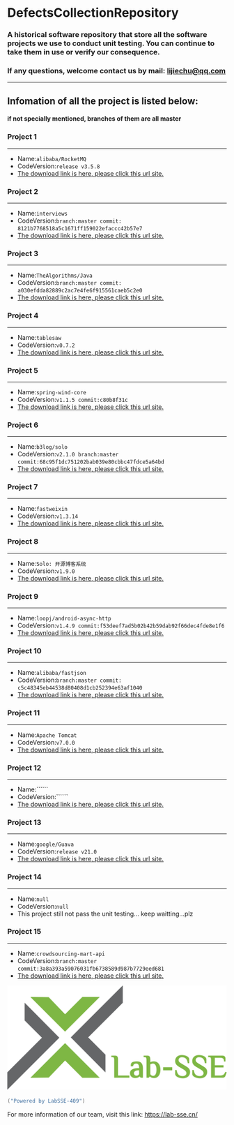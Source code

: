 # DefectsCollectionRepository
### A historical software repository that store all the software projects we use to conduct unit testing. You can continue to take them in use or verify our consequence. 
### If any questions, welcome contact us by mail: lijiechu@qq.com
---
## Infomation of all the project is listed below:
#### if not specially mentioned, branches of them are all master
### Project 1
---
- Name:```alibaba/RocketMQ```
- CodeVersion:```release v3.5.8```
- [The download link is here, please click this url site.](https://github.com/alibaba/RocketMQ/releases/tag/v3.5.8)

### Project 2
---
- Name:```interviews```
- CodeVersion:```branch:master commit: 8121b7768518a5c1671ff159022efaccc42b57e7```
- [The download link is here, please click this url site.](https://github.com/kdn251/interviews/tree/8121b7768518a5c1671ff159022efaccc42b57e7)

### Project 3
---
- Name:```TheAlgorithms/Java```
- CodeVersion:```branch:master commit: a030efdda82889c2ac7e4fe6f915561caeb5c2e0```
- [The download link is here, please click this url site.](https://github.com/TheAlgorithms/Java/tree/a030efdda82889c2ac7e4fe6f915561caeb5c2e0)

### Project 4
---
- Name:```tablesaw```
- CodeVersion:```v0.7.2```
- [The download link is here, please click this url site.](https://github.com/lwhite1/tablesaw/tree/v0.7.2)

### Project 5
---
- Name:```spring-wind-core```
- CodeVersion:```v1.1.5 commit:c80b8f31c```
- [The download link is here, please click this url site.](https://git.oschina.net/juapk/spring-wind)

### Project 6
---
- Name:```b3log/solo```
- CodeVersion:```v2.1.0 branch:master commit:68c95f1dc751202bab039e80cbbc47fdce5a64bd```
- [The download link is here, please click this url site.](https://github.com/b3log/solo/tree/68c95f1dc751202bab039e80cbbc47fdce5a64bd)

### Project 7
---
- Name:```fastweixin```
- CodeVersion:```v1.3.14```
- [The download link is here, please click this url site.](http://git.oschina.net/pyinjava/fastweixin/tree/v1.3.4)

### Project 8
---
- Name:```Solo: 开源博客系统```
- CodeVersion:```v1.9.0```
- [The download link is here, please click this url site.](https://github.com/flyboss/solo/tree/v1.9.0)

### Project 9
---
- Name:```loopj/android-async-http```
- CodeVersion:```v1.4.9 commit:f53deef7ad5b02b42b59dab92f66dec4fde8e1f6```
- [The download link is here, please click this url site.](https://github.com/AsyncHttpClient/async-http-client)

### Project 10
---
- Name:```alibaba/fastjson```
- CodeVersion:```branch:master commit: c5c48345eb44538d80408d1cb252394e63af1040```
- [The download link is here, please click this url site.](https://github.com/alibaba/fastjson/tree/c5c48345eb44538d80408d1cb252394e63af1040)

### Project 11
---
- Name:```Apache Tomcat```
- CodeVersion:```v7.0.0```
- [The download link is here, please click this url site.](http://archive.apache.org/dist/tomcat/tomcat-7/v7.0.0-beta/)

### Project 12
---
- Name:``````
- CodeVersion:``````
- [The download link is here, please click this url site.]()

### Project 13
---
- Name:```google/Guava```
- CodeVersion:```release v21.0```
- [The download link is here, please click this url site.](https://github.com/google/guava/tree/v21.0)

### Project 14
---
- Name:```null```
- CodeVersion:```null```
- This project still not pass the unit testing... keep waitting...plz

### Project 15
---
- Name:```crowdsourcing-mart-api```
- CodeVersion:```branch:master commit:3a8a393a59076031fb6738589d987b7729eed681```
- [The download link is here, please click this url site.](https://github.com/Lab409-SSE-Tongji/crowdsourcing-mart-api/tree/3a8a393a59076031fb6738589d987b7729eed681)

 ![image](https://github.com/jaki2012/DefectsCollectionRepository/raw/master/Logo.png)
```java
("Powered by LabSSE-409")
```
For more information of our team, visit this link: https://lab-sse.cn/